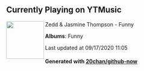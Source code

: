 ## Currently Playing on YTMusic

[<img align="left" width="100" src="https://lh3.googleusercontent.com/Y5_M3ecuG8L0XCN2Uz2Ny-rTTHG49w16_tS_mQJxtzr2kkGp5KNUlSMqhOpitbhIrTb42dSSZDHtaz0T">](https://music.youtube.com/channel/UCGVGIqHPzwLhZg8KQNVaRbA)

Zedd & Jasmine Thompson - Funny

**Albums**: Funny

Last updated at 09/17/2020 11:05

#### Generated with [20chan/github-now](https://github.com/20chan/github-now)


<!--
**20chan/20chan** is a ✨ _special_ ✨ repository because its `README.md` (this file) appears on your GitHub profile.

Here are some ideas to get you started:

- 🔭 I’m currently working on ...
- 🌱 I’m currently learning ...
- 👯 I’m looking to collaborate on ...
- 🤔 I’m looking for help with ...
- 💬 Ask me about ...
- 📫 How to reach me: ...
- 😄 Pronouns: ...
- ⚡ Fun fact: ...
-->
